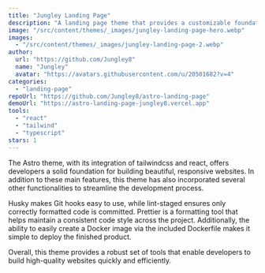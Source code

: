 ```yaml
---
title: "Jungley Landing Page"
description: "A landing page theme that provides a customizable foundation for building fast, modern websites with ease."
image: "/src/content/themes/_images/jungley-landing-page-hero.webp"
images:
  - "/src/content/themes/_images/jungley-landing-page-2.webp"
author:
  url: "https://github.com/Jungley8"
  name: "Jungley"
  avatar: "https://avatars.githubusercontent.com/u/20501682?v=4"
categories:
  - "landing-page"
repoUrl: "https://github.com/Jungley8/astro-landing-page"
demoUrl: "https://astro-landing-page-jungley8.vercel.app"
tools:
  - "react"
  - "tailwind"
  - "typescript"
stars: 1
---
```


<p>
  The Astro theme, with its integration of tailwindcss and react, offers developers a solid
  foundation for building beautiful, responsive websites. In addition to these main features, this
  theme has also incorporated several other functionalities to streamline the development process.
</p>
<p>
  Husky makes Git hooks easy to use, while lint-staged ensures only correctly formatted code is
  committed. Prettier is a formatting tool that helps maintain a consistent code style across the
  project. Additionally, the ability to easily create a Docker image via the included Dockerfile
  makes it simple to deploy the finished product.
</p>
<p>
  Overall, this theme provides a robust set of tools
  that enable developers to build high-quality websites quickly and efficiently.
</p>
